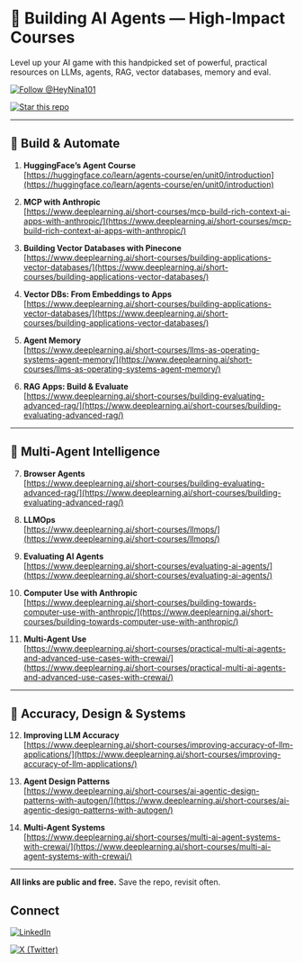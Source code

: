 # 🧠 Building AI Agents — High-Impact Courses

Level up your AI game with this handpicked set of powerful, practical resources on LLMs, agents, RAG, vector databases, memory and eval.

[![Follow @HeyNina101](https://img.shields.io/badge/Follow-%40HeyNina101-1da1f2?style=flat&logo=github)](https://github.com/HeyNina101)

[![Star this repo](https://img.shields.io/badge/⭐%20Star-_ai__agents__101-ffcc00?style=flat&logo=github)](https://github.com/HeyNina101/ai-agents-101)


---

## 🔧 Build & Automate

1. **HuggingFace’s Agent Course**  
   [https://huggingface.co/learn/agents-course/en/unit0/introduction](https://huggingface.co/learn/agents-course/en/unit0/introduction)

2. **MCP with Anthropic**  
   [https://www.deeplearning.ai/short-courses/mcp-build-rich-context-ai-apps-with-anthropic/](https://www.deeplearning.ai/short-courses/mcp-build-rich-context-ai-apps-with-anthropic/)

3. **Building Vector Databases with Pinecone**  
   [https://www.deeplearning.ai/short-courses/building-applications-vector-databases/](https://www.deeplearning.ai/short-courses/building-applications-vector-databases/)

4. **Vector DBs: From Embeddings to Apps**  
   [https://www.deeplearning.ai/short-courses/building-applications-vector-databases/](https://www.deeplearning.ai/short-courses/building-applications-vector-databases/)

5. **Agent Memory**  
   [https://www.deeplearning.ai/short-courses/llms-as-operating-systems-agent-memory/](https://www.deeplearning.ai/short-courses/llms-as-operating-systems-agent-memory/)

6. **RAG Apps: Build & Evaluate**  
   [https://www.deeplearning.ai/short-courses/building-evaluating-advanced-rag/](https://www.deeplearning.ai/short-courses/building-evaluating-advanced-rag/)

---

## 🧩 Multi-Agent Intelligence

7. **Browser Agents**  
   [https://www.deeplearning.ai/short-courses/building-evaluating-advanced-rag/](https://www.deeplearning.ai/short-courses/building-evaluating-advanced-rag/)

8. **LLMOps**  
   [https://www.deeplearning.ai/short-courses/llmops/](https://www.deeplearning.ai/short-courses/llmops/)

9. **Evaluating AI Agents**  
   [https://www.deeplearning.ai/short-courses/evaluating-ai-agents/](https://www.deeplearning.ai/short-courses/evaluating-ai-agents/)

10. **Computer Use with Anthropic**  
    [https://www.deeplearning.ai/short-courses/building-towards-computer-use-with-anthropic/](https://www.deeplearning.ai/short-courses/building-towards-computer-use-with-anthropic/)

11. **Multi-Agent Use**  
    [https://www.deeplearning.ai/short-courses/practical-multi-ai-agents-and-advanced-use-cases-with-crewai/](https://www.deeplearning.ai/short-courses/practical-multi-ai-agents-and-advanced-use-cases-with-crewai/)

---

## 🎯 Accuracy, Design & Systems

12. **Improving LLM Accuracy**  
    [https://www.deeplearning.ai/short-courses/improving-accuracy-of-llm-applications/](https://www.deeplearning.ai/short-courses/improving-accuracy-of-llm-applications/)

13. **Agent Design Patterns**  
    [https://www.deeplearning.ai/short-courses/ai-agentic-design-patterns-with-autogen/](https://www.deeplearning.ai/short-courses/ai-agentic-design-patterns-with-autogen/)

14. **Multi-Agent Systems**  
    [https://www.deeplearning.ai/short-courses/multi-ai-agent-systems-with-crewai/](https://www.deeplearning.ai/short-courses/multi-ai-agent-systems-with-crewai/)

---

**All links are public and free.** Save the repo, revisit often.


## Connect

[![LinkedIn](https://img.shields.io/badge/LinkedIn-ninadurann-blue?logo=linkedin&style=flat)](https://www.linkedin.com/in/ninadurann/)

[![X (Twitter)](https://img.shields.io/badge/X-HeyNina101-black?logo=x&style=flat)](https://twitter.com/HeyNina101)
